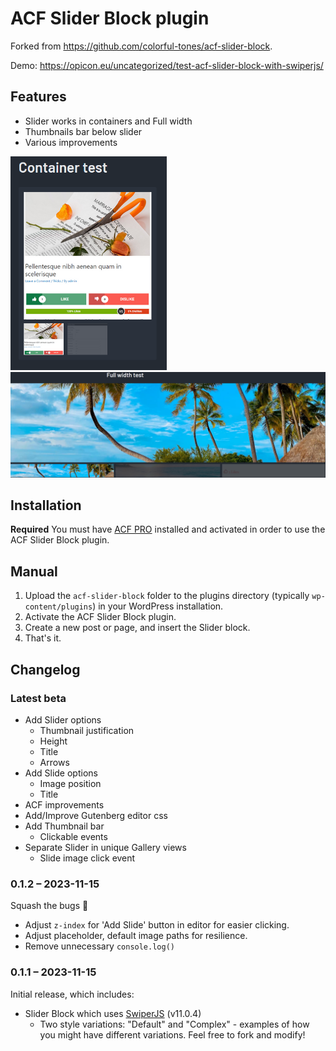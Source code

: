 # ACF Slider Block plugin

Forked from https://github.com/colorful-tones/acf-slider-block.

Demo: https://opicon.eu/uncategorized/test-acf-slider-block-with-swiperjs/

## Features

- Slider works in containers and Full width
- Thumbnails bar below slider
- Various improvements

<img src="slider-container_test.PNG" alt="80x25" width="250"/>
<img src="slider-full_width_test.PNG" alt="80x25"/>


## Installation

__Required__ You must have [ACF PRO](https://https://www.advancedcustomfields.com/pro/) installed and activated in order to use the ACF Slider Block plugin.

## Manual

1. Upload the `acf-slider-block` folder to the plugins directory (typically `wp-content/plugins`) in your WordPress installation.
2. Activate the ACF Slider Block plugin.
3. Create a new post or page, and insert the Slider block.
4. That's it.

## Changelog

### Latest beta

- Add Slider options
  - Thumbnail justification
  - Height
  - Title
  - Arrows
- Add Slide options
  - Image position
  - Title
- ACF improvements
- Add/Improve Gutenberg editor css
- Add Thumbnail bar
  - Clickable events
- Separate Slider in unique Gallery views
  - Slide image click event

### 0.1.2 – 2023-11-15

Squash the bugs 🐛

- Adjust `z-index` for 'Add Slide' button in editor for easier clicking.
- Adjust placeholder, default image paths for resilience.
- Remove unnecessary `console.log()`

### 0.1.1 – 2023-11-15

Initial release, which includes:

- Slider Block which uses [SwiperJS](https://swiperjs.com/) (v11.0.4)
  - Two style variations: "Default" and "Complex" - examples of how you might have different variations. Feel free to fork and modify!
